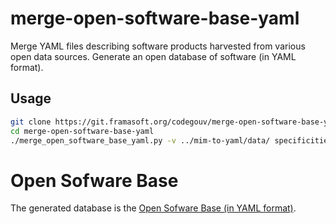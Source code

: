 # merge-open-software-base-yaml

Merge YAML files describing software products harvested from various open data sources.
Generate an open database of software (in YAML format).

## Usage

```bash
git clone https://git.framasoft.org/codegouv/merge-open-software-base-yaml.git
cd merge-open-software-base-yaml
./merge_open_software_base_yaml.py -v ../mim-to-yaml/data/ specificities/ ../udd-to-yaml/yaml/ ../open-software-base-yaml/
```

# Open Sofware Base

The generated database is the [Open Sofware Base (in YAML format)](https://git.framasoft.org/codegouv/open-software-base-yaml).

